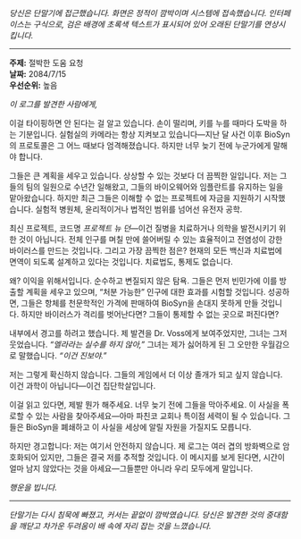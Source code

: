 _당신은 단말기에 접근했습니다. 화면은 정적이 깜박이며 시스템에 접속했습니다. 인터페이스는 구식으로, 검은 배경에 초록색 텍스트가 표시되어 있어 오래된 단말기를 연상시킵니다._

---

**주제:** 절박한 도움 요청  
**날짜:** 2084/7/15  
**우선순위:** 높음

_이 로그를 발견한 사람에게,_

이걸 타이핑하면 안 된다는 걸 알고 있습니다. 손이 떨리며, 키를 누를 때마다 도박을 하는 기분입니다. 실험실의 카메라는 항상 지켜보고 있습니다—지난 달 사건 이후 BioSyn의 프로토콜은 그 어느 때보다 엄격해졌습니다. 하지만 너무 늦기 전에 누군가에게 말해야 합니다.

그들은 큰 계획을 세우고 있습니다. 상상할 수 있는 것보다 더 끔찍한 일입니다. 저는 그들의 팀의 일원으로 수년간 일해왔고, 그들의 바이오웨어와 임플란트를 유지하는 일을 맡아왔습니다. 하지만 최근 그들은 이해할 수 없는 프로젝트에 자금을 지원하기 시작했습니다. 실험적 병원체, 윤리적이거나 법적인 범위를 넘어선 유전자 공학.

최신 프로젝트, 코드명 _프로젝트 뉴 던_—이건 질병을 치료하거나 의학을 발전시키기 위한 것이 아닙니다. 전체 인구를 며칠 만에 쓸어버릴 수 있는 효율적이고 전염성이 강한 바이러스를 만드는 것입니다. 그리고 가장 끔찍한 점은? 현재의 모든 백신과 치료법에 면역이 되도록 설계하고 있다는 것입니다. 치료법도, 통제도 없습니다.

왜? 이익을 위해서입니다. 순수하고 변질되지 않은 탐욕. 그들은 먼저 빈민가에 이를 방출할 계획을 세우고 있으며, “처분 가능한” 인구에 대한 효과를 시험할 것입니다. 성공하면, 그들은 항체를 천문학적인 가격에 판매하여 BioSyn을 손대지 못하게 만들 것입니다. 하지만 바이러스가 격리를 벗어난다면? 그들이 통제할 수 없는 곳으로 퍼진다면?

내부에서 경고를 하려고 했습니다. 제 발견을 Dr. Voss에게 보여주었지만, 그녀는 그저 웃었습니다. _“엘라라는 실수를 하지 않아,”_ 그녀는 제가 싫어하게 된 그 오만한 우월감으로 말했습니다. _“이건 진보야.”_

저는 그렇게 확신하지 않습니다. 그들의 게임에서 더 이상 졸개가 되고 싶지 않습니다. 이건 과학이 아닙니다—이건 집단학살입니다.

이걸 읽고 있다면, 제발 뭔가 해주세요. 너무 늦기 전에 그들을 막아주세요. 이 사실을 폭로할 수 있는 사람을 찾아주세요—아마 파친코 교회나 특이점 세력이 될 수 있습니다. 그들은 BioSyn을 폐쇄하고 이 사실을 세상에 알릴 자원을 가질지도 모릅니다.

하지만 경고합니다: 저는 여기서 안전하지 않습니다. 제 로그는 여러 겹의 방화벽으로 암호화되어 있지만, 그들은 결국 저를 추적할 것입니다. 이 메시지를 보게 된다면, 시간이 얼마 남지 않았다는 것을 아세요—그들뿐만 아니라 우리 모두에게 말입니다.

_행운을 빕니다._

---

_단말기는 다시 침묵에 빠졌고, 커서는 끝없이 깜박였습니다. 당신은 발견한 것의 중대함을 깨닫고 차가운 두려움이 배 속에 자리 잡는 것을 느꼈습니다._
